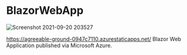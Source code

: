 # BlazorWebApp

![Screenshot 2021-09-20 203527](https://user-images.githubusercontent.com/80493791/134095244-9c27f54c-b838-4751-8192-8630832aae79.png)

https://agreeable-ground-0947c7110.azurestaticapps.net/
Blazor Web Application published via Microsoft Azure.
